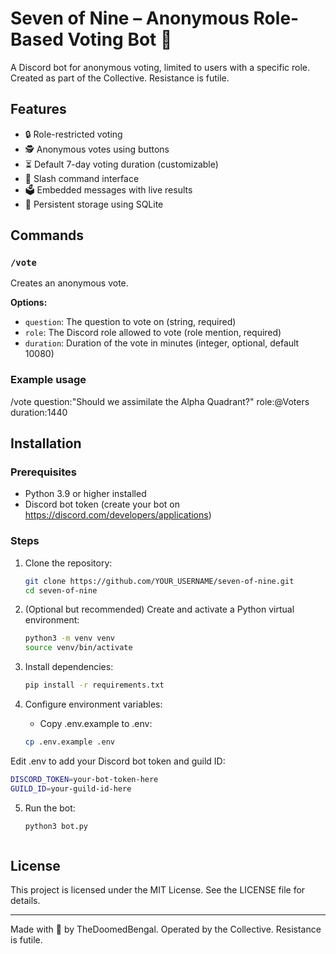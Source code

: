 # Seven of Nine – Anonymous Role-Based Voting Bot 🤖

A Discord bot for anonymous voting, limited to users with a specific role. Created as part of the Collective. Resistance is futile.

## Features

- 🔒 Role-restricted voting
- 🕵️ Anonymous votes using buttons
- ⏳ Default 7-day voting duration (customizable)
- 💬 Slash command interface
- 🗳️ Embedded messages with live results
- 💾 Persistent storage using SQLite

## Commands

### `/vote`
Creates an anonymous vote.

**Options:**
- `question`: The question to vote on (string, required)
- `role`: The Discord role allowed to vote (role mention, required)
- `duration`: Duration of the vote in minutes (integer, optional, default 10080)

### Example usage

/vote question:"Should we assimilate the Alpha Quadrant?" role:@Voters duration:1440

## Installation

### Prerequisites

- Python 3.9 or higher installed
- Discord bot token (create your bot on https://discord.com/developers/applications)

### Steps

1. Clone the repository:

   ```bash
   git clone https://github.com/YOUR_USERNAME/seven-of-nine.git
   cd seven-of-nine

2. (Optional but recommended) Create and activate a Python virtual environment:

    ```bash
    python3 -m venv venv
    source venv/bin/activate


3. Install dependencies:

    ```bash
    pip install -r requirements.txt


4. Configure environment variables:

   - Copy .env.example to .env:

   ```bash
   cp .env.example .env


Edit .env to add your Discord bot token and guild ID:

   ```bash
   DISCORD_TOKEN=your-bot-token-here
   GUILD_ID=your-guild-id-here


```
5. Run the bot:

   ```bash
   python3 bot.py



## License

This project is licensed under the MIT License. See the LICENSE file for details.


---

Made with 🧠 by TheDoomedBengal. Operated by the Collective. Resistance is futile.
